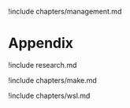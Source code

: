!include chapters/management.md

# Appendix 

!include research.md

!include chapters/make.md

!include chapters/wsl.md

